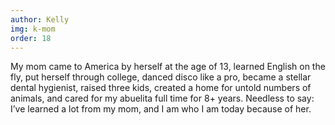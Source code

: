 ```yaml
---
author: Kelly
img: k-mom
order: 18
---
```


My mom came to America by herself at the age of 13, learned English on the fly, put herself through college, danced disco like a pro, became a stellar dental hygienist, raised three kids, created a home for untold numbers of animals, and cared for my abuelita full time for 8+ years. Needless to say: I’ve learned a lot from my mom, and I am who I am today because of her. 